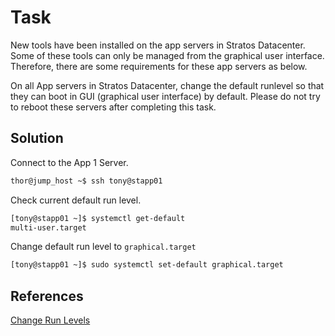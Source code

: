 # Task

New tools have been installed on the app servers in Stratos Datacenter. Some of these tools can only be managed from the graphical user interface. Therefore, there are some requirements for these app servers as below.

On all App servers in Stratos Datacenter, change the default runlevel so that they can boot in GUI (graphical user interface) by default. Please do not try to reboot these servers after completing this task.

## Solution

Connect to the App 1 Server.

```sh
thor@jump_host ~$ ssh tony@stapp01
```

Check current default run level.

```sh
[tony@stapp01 ~]$ systemctl get-default
multi-user.target
```

Change default run level to `graphical.target`

```sh
[tony@stapp01 ~]$ sudo systemctl set-default graphical.target
```

## References

[Change Run Levels](https://www.cyberciti.biz/tips/linux-changing-run-levels.html)
